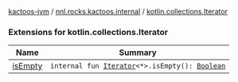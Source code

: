 [kactoos-jvm](../../index.md) / [nnl.rocks.kactoos.internal](../index.md) / [kotlin.collections.Iterator](./index.md)

### Extensions for kotlin.collections.Iterator

| Name | Summary |
|---|---|
| [isEmpty](is-empty.md) | `internal fun `[`Iterator`](https://kotlinlang.org/api/latest/jvm/stdlib/kotlin.collections/-iterator/index.html)`<*>.isEmpty(): `[`Boolean`](https://kotlinlang.org/api/latest/jvm/stdlib/kotlin/-boolean/index.html) |
